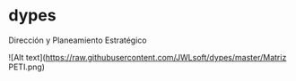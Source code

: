 # dypes
Dirección y Planeamiento Estratégico

![Alt text](https://raw.githubusercontent.com/JWLsoft/dypes/master/Matriz PETI.png)